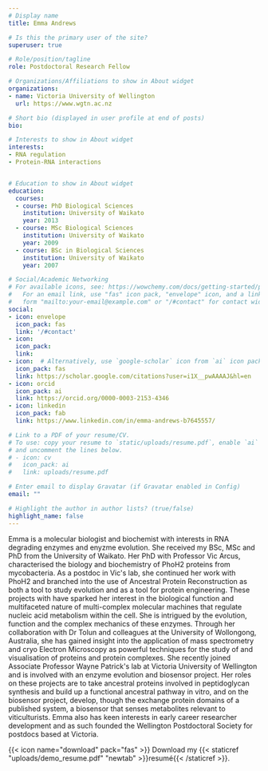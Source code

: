 ```yaml
---
# Display name
title: Emma Andrews

# Is this the primary user of the site?
superuser: true

# Role/position/tagline
role: Postdoctoral Research Fellow 

# Organizations/Affiliations to show in About widget
organizations:
- name: Victoria University of Wellington
  url: https://www.wgtn.ac.nz

# Short bio (displayed in user profile at end of posts)
bio: 

# Interests to show in About widget
interests:
- RNA regulation
- Protein-RNA interactions


# Education to show in About widget
education:
  courses:
  - course: PhD Biological Sciences
    institution: University of Waikato
    year: 2013
  - course: MSc Biological Sciences
    institution: University of Waikato
    year: 2009
  - course: BSc in Biological Sciences
    institution: University of Waikato
    year: 2007

# Social/Academic Networking
# For available icons, see: https://wowchemy.com/docs/getting-started/page-builder/#icons
#   For an email link, use "fas" icon pack, "envelope" icon, and a link in the
#   form "mailto:your-email@example.com" or "/#contact" for contact widget.
social:
- icon: envelope
  icon_pack: fas
  link: '/#contact'
- icon: 
  icon_pack: 
  link: 
- icon:  # Alternatively, use `google-scholar` icon from `ai` icon pack
  icon_pack: fas
  link: https://scholar.google.com/citations?user=i1X__pwAAAAJ&hl=en
- icon: orcid
  icon_pack: ai
  link: https://orcid.org/0000-0003-2153-4346
- icon: linkedin
  icon_pack: fab
  link: https://www.linkedin.com/in/emma-andrews-b7645557/

# Link to a PDF of your resume/CV.
# To use: copy your resume to `static/uploads/resume.pdf`, enable `ai` icons in `params.toml`, 
# and uncomment the lines below.
# - icon: cv
#   icon_pack: ai
#   link: uploads/resume.pdf

# Enter email to display Gravatar (if Gravatar enabled in Config)
email: ""

# Highlight the author in author lists? (true/false)
highlight_name: false
---
```


Emma is a molecular biologist and biochemist with interests in RNA degrading enzymes and enyzme evolution. She received my BSc, MSc and PhD from the University of Waikato. Her PhD with Professor Vic Arcus, characterised the biology and biochemistry of PhoH2 proteins from mycobacteria. As a postdoc in Vic's lab, she continued her work with PhoH2 and branched into the use of Ancestral Protein Reconstruction as both a tool to study evolution and as a tool for protein engineering. These projects with have sparked her interest in the biological function and multifaceted nature of multi-complex molecular machines that regulate nucleic acid metabolism within the cell. She is intrigued by the evolution, function and the complex mechanics of these enzymes. Through her collaboration with Dr Tolun and colleagues at the University of Wollongong, Australia, she has gained insight into the application of mass spectrometry and cryo Electron Microscopy as powerful techniques for the study of and visualisation of proteins and protein complexes. She recently joined Associate Professor Wayne Patrick's lab at Victoria University of Wellington and is involved with an enzyme evolution and biosensor project. Her roles on these projects are to take ancestral proteins involved in peptidoglycan synthesis and build up a functional ancestral pathway in vitro, and on the biosensor project, develop, though the exchange protein domains of a published system, a biosensor that senses metabolites relevant to viticulturists.
Emma also has keen interests in early career researcher development and as such founded the Wellington Postdoctoral Society for postdocs based at Victoria. 

{{< icon name="download" pack="fas" >}} Download my {{< staticref "uploads/demo_resume.pdf" "newtab" >}}resumé{{< /staticref >}}.
